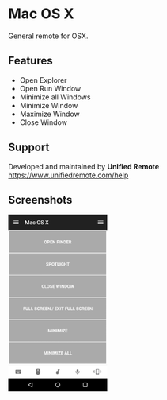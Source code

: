 # Mac OS X
General remote for OSX.

## Features
*  Open Explorer
*  Open Run Window
*  Minimize all Windows
*  Minimize Window
*  Maximize Window
*  Close Window

## Support
Developed and maintained by **Unified Remote**  
https://www.unifiedremote.com/help

## Screenshots
<img src="ignore/screen.png" width="200" />